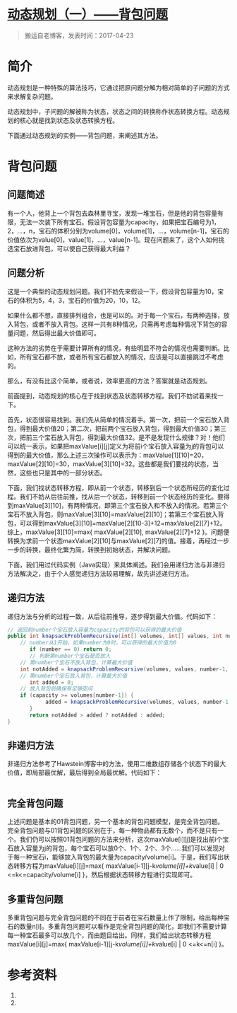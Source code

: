 # [动态规划（一）——背包问题](https://github.com/zzy131250/gitblog/issues/13)

> 搬运自老博客，发表时间：2017-04-23

# 简介

动态规划是一种特殊的算法技巧，它通过把原问题分解为相对简单的子问题的方式来求解复杂问题。

动态规划中，子问题的解被称为状态，状态之间的转换称作状态转换方程。动态规划的核心就是找到状态及状态转换方程。

下面通过动态规划的实例——背包问题，来阐述其方法。

# 背包问题
## 问题简述

有一个人，他背上一个背包去森林里寻宝，发现一堆宝石，但是他的背包容量有限，无法一次装下所有宝石。假设背包容量为capacity，如果把宝石编号为1，2，…，n，宝石的体积分别为volume[0]，volume[1]，…，volume[n-1]，宝石的价值依次为value[0]，value[1]，…，value[n-1]。现在问题来了，这个人如何挑选宝石放进背包，可以使自己获得最大利益？

## 问题分析

这是一个典型的动态规划问题。我们不妨先来假设一下，假设背包容量为10，宝石的体积为5，4，3，宝石的价值为20，10，12。

如果什么都不想，直接排列组合，也是可以的。对于每一个宝石，有两种选择，放入背包，或者不放入背包。这样一共有8种情况，只需再考虑每种情况下背包的容量问题，然后得出最大价值即可。

这种方法的劣势在于需要计算所有的情况，有些明显不符合的情况也需要判断。比如，所有宝石都不放，或者所有宝石都放入的情况，应该是可以直接跳过不考虑的。

那么，有没有比这个简单，或者说，效率更高的方法？答案就是动态规划。

前面提到，动态规划的核心在于找到状态及状态转移方程。我们不妨试着来找一下。

首先，状态很容易找到。我们先从简单的情况着手。第一次，把前一个宝石放入背包，得到最大价值20；第二次，把前两个宝石放入背包，得到最大价值30；第三次，把前三个宝石放入背包，得到最大价值32。是不是发现什么规律？对！他们可以统一表示，如果把maxValue[i][j]定义为将前i个宝石放入容量为j的背包可以得到的最大价值，那么上述三次操作可以表示为：maxValue[1][10]=20，maxValue[2][10]=30，maxValue[3][10]=32。这些都是我们要找的状态，当然，这些也只是其中的一部分状态。

下面，我们找状态转移方程，即从前一个状态，转移到后一个状态所经历的变化过程。我们不妨从后往前推，找从后一个状态，转移到前一个状态经历的变化。要得到maxValue[3][10]，有两种情况，即第三个宝石放入和不放入的情况。若第三个宝石不放入背包，则maxValue[3][10]=maxValue[2][10]；若第三个宝石放入背包，可以得到maxValue[3][10]=maxValue[2][10-3]+12=maxValue[2][7]+12。综上，maxValue[3][10]=max{ maxValue[2][10], maxValue[2][7]+12 }。问题便转换为求前一个状态maxValue[2][10]与maxValue[2][7]的值。接着，再经过一步一步的转换，最终化繁为简，转换到初始状态，并解决问题。

下面，我们用过代码实例（Java实现）来具体阐述。我们会用递归方法与非递归方法解决之，由于个人感觉递归方法较易理解，故先讲述递归方法。

## 递归方法
递归方法与分析的过程一致，从后往前推导，逐步得到最大价值。代码如下：

```Java
// 返回前number个宝石放入容量为capacity的背包可以获得的最大价值
public int knapsackProblemRecursive(int[] volumes, int[] values, int number, int capacity) {
    // number从1开始，如果number为0时，可以获得的最大价值为0
	   if (number == 0) return 0;
	   // 判断第number个宝石是否放入
   	// 第number个宝石不放入背包，计算最大价值
   	int notAdded = knapsackProblemRecursive(volumes, values, number-1, capacity);
   	// 第number个宝石放入背包，计算最大价值
	   int added = 0;
   	// 放入背包前确保有足够空间
   	if (capacity >= volumes[number-1]) {
	      	added = knapsackProblemRecursive(volumes, values, number-1, capacity-volumes[number-1]) + values[number-1];
	   }
	   return notAdded > added ? notAdded : added;
}
```

## 非递归方法

非递归方法参考了Hawstein博客中的方法，使用二维数组存储各个状态下的最大价值，即局部最优解，最后得到全局最优解。代码如下：

```Java

```

## 完全背包问题

上述问题是基本的01背包问题，另一个基本的背包问题模型，是完全背包问题。完全背包问题与01背包问题的区别在于，每一种物品都有无数个，而不是只有一个。我们仍可以按照01背包问题的方法来分析，这次maxValue[i][j]是找出前i个宝石放入容量为j的背包，每个宝石可以放0个、1个、2个、3个……我们可以发现对于每一种宝石i，能够放入背包的最大量为capacity/volume[i]。于是，我们写出状态转移方程为maxValue[i][j]=max{ maxValue[i-1][j-k*volume[i]]+k*value[i] | 0 <=k<=capacity/volume[i] }，然后根据状态转移方程进行实现即可。

## 多重背包问题

多重背包问题与完全背包问题的不同在于前者在宝石数量上作了限制，给出每种宝石的数量n[i]。多重背包问题可以看作是完全背包问题的简化，即我们不需要计算每一种宝石最多可以放几个，而由题目给出。同样，我们给出状态转移方程maxValue[i][j]=max{ maxValue[i-1][j-k*volume[i]]+k*value[i] | 0 <=k<=n[i] }。

# 参考资料
1. []()
2. []()